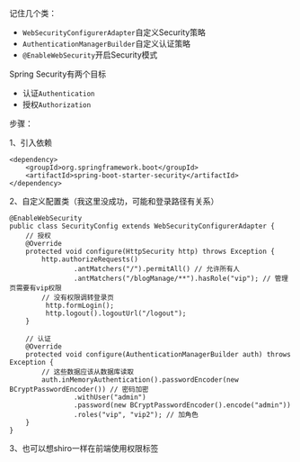 

记住几个类：

* `WebSecurityConfigurerAdapter`自定义Security策略
* `AuthenticationManagerBuilder`自定义认证策略
* `@EnableWebSecurity`开启Security模式

Spring Security有两个目标

* 认证`Authentication`
* 授权`Authorization`

步骤：

1、引入依赖

```
<dependency>
    <groupId>org.springframework.boot</groupId>
    <artifactId>spring-boot-starter-security</artifactId>
</dependency>
```

2、自定义配置类（我这里没成功，可能和登录路径有关系）

```
@EnableWebSecurity
public class SecurityConfig extends WebSecurityConfigurerAdapter {
    // 授权
    @Override
    protected void configure(HttpSecurity http) throws Exception {
        http.authorizeRequests()
                .antMatchers("/").permitAll() // 允许所有人
                .antMatchers("/blogManage/**").hasRole("vip"); // 管理页需要有vip权限
        // 没有权限调转登录页
         http.formLogin();
         http.logout().logoutUrl("/logout");
    }

    // 认证
    @Override
    protected void configure(AuthenticationManagerBuilder auth) throws Exception {
        // 这些数据应该从数据库读取
        auth.inMemoryAuthentication().passwordEncoder(new BCryptPasswordEncoder()) // 密码加密
                .withUser("admin")
                .password(new BCryptPasswordEncoder().encode("admin"))
                .roles("vip", "vip2"); // 加角色
    }
}
```

3、也可以想shiro一样在前端使用权限标签